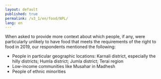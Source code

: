 ```yaml
---
layout: default
published: true
permalink: /v3_1/en/food/NPL/
lang: en
---
```


When asked to provide more context about which people, if any, were particularly unlikely to have food that meets the requirements of the right to food in 2019, our respondents mentioned the following: 

-	People in particular geographic locations: Karnali district, especially the hilly districts; Humla district; Jumla district; Terai region
-	Low-income communities like Musahar in Madhesh
-	People of ethnic minorities
